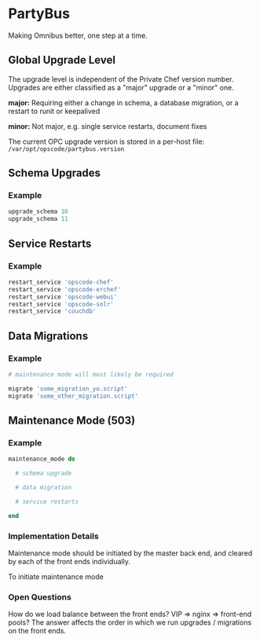 # PartyBus

Making Omnibus better, one step at a time.

## Global Upgrade Level

The upgrade level is independent of the Private Chef version number. Upgrades are either classified as a "major" upgrade or a "minor" one.

**major:** Requiring either a change in schema, a database migration, or a restart to runit or keepalived 

**minor:** Not major, e.g. single service restarts, document fixes

The current OPC upgrade version is stored in a per-host file: `/var/opt/opscode/partybus.version`

## Schema Upgrades

### Example

```ruby
upgrade_schema 10
upgrade_schema 11
```

## Service Restarts

### Example

```ruby
restart_service 'opscode-chef'
restart_service 'opscode-erchef'
restart_service 'opscode-webui'
restart_service 'opscode-solr'
restart_service 'couchdb'
```

## Data Migrations

### Example

```ruby
# maintenance mode will most likely be required

migrate 'some_migration_yo.script'
migrate 'some_other_migration.script'
```

## Maintenance Mode (503)

### Example

```ruby
maintenance_mode do

  # schema upgrade

  # data migration

  # service restarts

end
```

### Implementation Details

Maintenance mode should be initiated by the master back end, and cleared by each of the front ends individually.

To initiate maintenance mode

### Open Questions

How do we load balance between the front ends? VIP => nginx => front-end pools? The answer affects the order in which we run upgrades / migrations on the front ends.